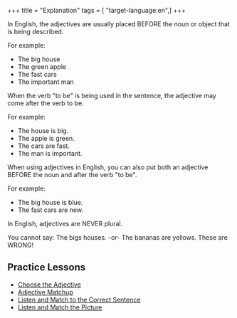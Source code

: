 +++
title = "Explanation"
tags = [ "target-language:en",]
+++

In English, the adjectives are usually placed BEFORE the noun or object
that is being described.

For example:

  - The big house
  - The green apple
  - The fast cars
  - The important man

When the verb "to be" is being used in the sentence, the adjective may
come after the verb to be.

For example:

  - The house is big.
  - The apple is green.
  - The cars are fast.
  - The man is important.

When using adjectives in English, you can also put both an adjective
BEFORE the noun and after the verb "to be".

For example:

  - The big house is blue.
  - The fast cars are new.

In English, adjectives are NEVER plural.

You cannot say: The bigs houses. -or- The bananas are yellows. These are
WRONG\!

## Practice Lessons

  - [Choose the Adjective](/en/Choose_the_Adjective)
  - [Adjective Matchup](/en/Adjective_Match_up)
  - [Listen and Match to the Correct Sentence](/en/listen_match)
  - [Listen and Match the Picture](/en/Listen_and_Match)
